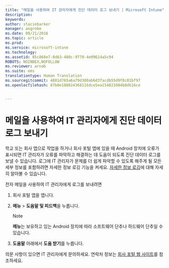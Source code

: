 ```yaml
---
title: "메일을 사용하여 IT 관리자에게 진단 데이터 로그 보내기 | Microsoft Intune"
description: 
keywords: 
author: staciebarker
manager: angrobe
ms.date: 09/21/2016
ms.topic: article
ms.prod: 
ms.service: microsoft-intune
ms.technology: 
ms.assetid: 85c868e7-8d63-480c-9770-4e99614a5c94
ROBOTS: NOINDEX,NOFOLLOW
ms.reviewer: arnab
ms.suite: ems
translationtype: Human Translation
ms.sourcegitcommit: 4881d765a6a79d380ab6d3facdb55d9f0c81bf97
ms.openlocfilehash: 87b0e188824368116dce5ea154821084b8db16ce


---
```



# 메일을 사용하여 IT 관리자에게 진단 데이터 로그 보내기

학교 또는 회사 앱으로 작업을 하거나 회사 포털 앱에 있을 때 Android 장치에 오류가 표시되면 IT 관리자가 오류를 파악하고 해결하는 데 도움이 되도록 진단 데이터 로그를 보낼 수 있습니다. 로그에 IT 관리자가 문제를 더 쉽게 파악할 수 있도록 해주게 될 모든 세부 정보를 포함하려면 자세한 정보 로깅 기능을 켜세요. [자세한 정보 로깅](use-verbose-logging-to-help-your-it-administrator-fix-device-issues-android.md)에 대해 자세히 알아볼 수 있습니다.

전자 메일을 사용하여 IT 관리자에게 로그를 보내려면

1.  회사 포털 앱을 엽니다.

2.  **메뉴** &gt;  **도움말 및 피드백**을 누릅니다.

    > [!NOTE]
    > **메뉴**는 보유하고 있는 Android 장치에 따라 소프트웨어 단추나 하드웨어 단추일 수 있습니다.

3.  **도움말** 아래에서 **도움 받기**를 누릅니다.

의문 사항이 있으면 IT 관리자에게 문의하세요. 연락처 정보는 [회사 포털 웹 사이트](http://portal.manage.microsoft.com)를 참조하세요.


<!--HONumber=Sep16_HO4-->


